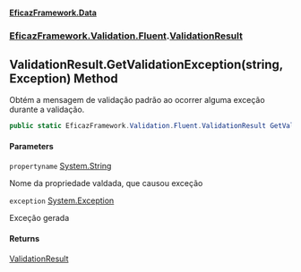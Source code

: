 #### [EficazFramework.Data](EficazFrameworkData.md 'EficazFramework Data')
### [EficazFramework.Validation.Fluent](EficazFrameworkData.md#EficazFramework.Validation.Fluent 'EficazFramework.Validation.Fluent').[ValidationResult](EficazFramework.Validation.Fluent/ValidationResult.md 'EficazFramework.Validation.Fluent.ValidationResult')

## ValidationResult.GetValidationException(string, Exception) Method

Obtém a mensagem de validação padrão ao ocorrer alguma exceção durante a validação.

```csharp
public static EficazFramework.Validation.Fluent.ValidationResult GetValidationException(string propertyname, System.Exception exception);
```
#### Parameters

<a name='EficazFramework.Validation.Fluent.ValidationResult.GetValidationException(string,System.Exception).propertyname'></a>

`propertyname` [System.String](https://docs.microsoft.com/en-us/dotnet/api/System.String 'System.String')

Nome da propriedade valdada, que causou exceção

<a name='EficazFramework.Validation.Fluent.ValidationResult.GetValidationException(string,System.Exception).exception'></a>

`exception` [System.Exception](https://docs.microsoft.com/en-us/dotnet/api/System.Exception 'System.Exception')

Exceção gerada

#### Returns
[ValidationResult](EficazFramework.Validation.Fluent/ValidationResult.md 'EficazFramework.Validation.Fluent.ValidationResult')